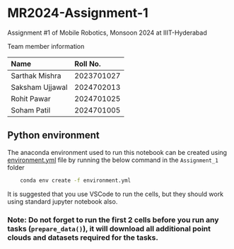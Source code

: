 # MR2024-Assignment-1

Assignment #1 of Mobile Robotics, Monsoon 2024 at IIIT-Hyderabad

Team member information

| Name | Roll No. |
| :--- | :--- |
| Sarthak Mishra | 2023701027 |
| Saksham Ujjawal | 2024702013 |
| Rohit Pawar | 2024701025 |
| Soham Patil | 2024701005 |

## Python environment

The anaconda environment used to run this notebook can be created using [environment.yml](./environment.yml) file by running the below command in the `Assignment_1` folder
```bash
    conda env create -f environment.yml
```
It is suggested that you use VSCode to run the cells, but they should work using standard jupyter notebook also.

### Note: Do not forget to run the first 2 cells before you run any tasks (`prepare_data()`), it will download all additional point clouds and datasets required for the tasks.